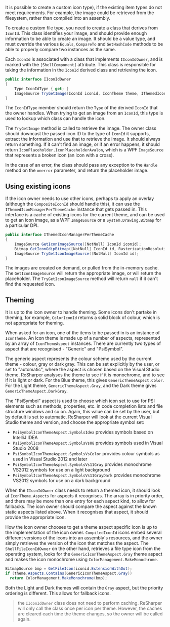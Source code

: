 [//]: # (title: Custom Icon Types)

It is possible to create a custom icon type), if the existing item types do not meet requirements. For example, the image could be retrieved from the filesystem, rather than compiled into an assembly.

To create a custom file type, you need to create a class that derives from `IconId`. This class identifies your image, and should provide enough information to be able to create an image. It should be a value type, and must override the various `Equals`, `CompareTo` and `GetHashCode` methods to be able to properly compare two instances as the same.

Each `IconId` is associated with a class that implements `IIconIdOwner`, and is marked with the `[ShellComponent]` attribute. This class is responsible for taking the information in the `IconId` derived class and retrieving the icon.

```csharp
public interface IIconIdOwner
{
    Type IconIdType { get; }
    ImageSource TryGetImage(IconId iconid, IconTheme theme, IThemedIconManagerPerThemeCache themedIconManagerPerThemeCache, OnError onerror);
}
```

The `IconIdType` member should return the `Type` of the derived `IconId` that the owner handles. When trying to get an image from an `IconId`, this type is used to lookup which class can handle the icon.

The `TryGetImage` method is called to retrieve the image. The owner class should downcast the passed icon ID to the type of `IconId` it supports, extract the information and use that to retrieve the image. It should always return something. If it can't find an image, or if an error happens, it should return `IconPlaceholder.IconPlaceholderAvalon`, which is a WPF `ImageSource` that represents a broken icon (an icon with a cross).

In the case of an error, the class should pass any exception to the `Handle` method on the `onerror` parameter, and return the placeholder image.

## Using existing icons

If the icon owner needs to use other icons, perhaps to apply an overlay (although the `CompositeIconId` should handle this), it can use the `IThemedIconManagerPerThemeCache` instance that gets passed in. This interface is a cache of existing icons for the current theme, and can be used to get an icon image, as a WPF `ImageSource` or a `System.Drawing.Bitmap` for a particular DPI.

```csharp
public interface IThemedIconManagerPerThemeCache
{
    ImageSource GetIconImageSource([NotNull] IconId iconid);
    Bitmap GetIconGdipBitmap([NotNull] IconId id, RasterizationResolution resolution);
    ImageSource TryGetIconImageSource([NotNull] IconId id);
}
```

The images are created on demand, or pulled from the in-memory cache. The `GetIconImageSource` will return the appropriate image, or will return the placeholder. The `TryGetIconImageSource` method will return `null` if it can't find the requested icon.

## Theming

It is up to the icon owner to handle theming. Some icons don't partake in theming, for example, `ColorIconId` returns a solid block of colour, which is not appropriate for theming.

When asked for an icon, one of the items to be passed in is an instance of `IconTheme`. An icon theme is made up of a number of aspects, represented by an array of `IconThemeAspect` instances. There are currently two types of aspect that are recognised - "Generic" and "PsiSymbol".

The generic aspect represents the colour scheme used by the current theme - colour, gray or dark gray. This can be set explicitly by the user, or set to "automatic", where the aspect is chosen based on the Visual Studio theme. ReSharper analyses the theme to see if it is monochrome, and to see if it is light or dark. For the Blue theme, this gives `GenericThemeAspect.Color`. For the Light theme, `GenericThemeAspect.Gray`, and the Dark theme gives `GenericThemeAspect.DarkGray`.

The "PsiSymbol" aspect is used to choose which icon set to use for PSI elements such as methods, properties, etc. in code completion lists and file structure windows and so on. Again, this value can be set by the user, but by default is set to automatic. ReSharper will look at the current Visual Studio theme and version, and choose the appropriate symbol set:

* `PsiSymbolIconThemeAspect.SymbolsIdea` provides symbols based on IntelliJ IDEA
* `PsiSymbolIconThemeAspect.SymbolsVs08` provides symbols used in Visual Studio 2008
* `PsiSymbolIconThemeAspect.SymbolsVsColor` provides colour symbols as used in Visual Studio 2012 and later
* `PsiSymbolIconThemeAspect.SymbolsVs11Gray` provides monochrome VS2012 symbols for use on a light background
* `PsiSymbolIconThemeAspect.SymbolsVs11GrayDark` provides monochrome VS2012 symbols for use on a dark background

When the `IIconIdOwner` class needs to return a themed icon, it should look at `IconTheme.Aspects` for aspects it recognises. The array is in priority order, and there may be more than one entry for each aspect kind, to allow for fallbacks. The icon owner should compare the aspect against the known static aspects listed above. When it recognises that aspect, it should provide the appropriate icon.

How the icon owner chooses to get a theme aspect specific icon is up to the implementation of the icon owner. `CompiledIconId` icons embed several different versions of the icons into an assembly's resources, and the owner simply retrieves the version of the icon that matches the aspect. The `ShellFileIconIdOwner` on the other hand, retrieves a file type icon from the operating system, looks for the `GenericIconThemeAspect.Gray` theme aspect and makes the icon monochrome using `ColorManagement.MakeMonochrome`.

```csharp
BitmapSource bmp = GetFileIcon(iconid.ExtensionWithDot);
if (theme.Aspects.Contains(GenericIconThemeAspect.Gray))
  return ColorManagement.MakeMonochrome(bmp);
```

Both the Light and Dark themes will contain the `Gray` aspect, but the priority ordering is different. This allows for fallback icons.

 >  the `IIconIdOwner` class does not need to perform caching. ReSharper will only call the class once per icon per theme. However, the caches are cleared each time the theme changes, so the owner will be called again.